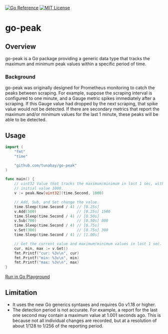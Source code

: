[![Go Reference](https://pkg.go.dev/badge/github.com/tunabay/go-peak.svg)](https://pkg.go.dev/github.com/tunabay/go-peak)
[![MIT License](http://img.shields.io/badge/license-MIT-blue.svg?style=flat)](LICENSE)

# go-peak

## Overview

go-peak is a Go package providing a generic data type that tracks the maximum
and minimum peak values within a specific period of time.

### Background

go-peak was originally designed for Prometheus monitoring to catch the peaks
between scraping. For example, suppose the scraping interval is configured to
one minute, and a Gauge metric spikes immediately after a scraping. If this
Gauge value had dropped by the next scraping, that spike value would not be
detected. If there are secondary metrics that report the maximum and/or minimum
values for the last 1 minute, these peaks will be able to be detected.

## Usage

```go
import (
	"fmt"
	"time"

	"github.com/tunabay/go-peak"
)

func main() {
	// uint32 Value that tracks the maximum/minimum in last 1 sec, with the
	// initial value 1000.
	v := peak.New[uint32](time.Second, 1000)

	// Add, Sub, and Set change the value.
	time.Sleep(time.Second / 4) // [0.25s]
	v.Add(500)                  // [0.25s] 1500
	time.Sleep(time.Second / 4) // [0.50s]
	v.Sub(700)                  // [0.50s] 800
	time.Sleep(time.Second / 4) // [0.75s]
	v.Set(300)                  // [0.75s] 300
	time.Sleep(time.Second / 4) // [1.00s]

	// Get the current value and maximum/minimum values in last 1 sec.
	cur, min, max := v.Get()
	fmt.Printf("cur: %3v\n", cur)
	fmt.Printf("min: %3v\n", min)
	fmt.Printf("max: %3v\n", max)
}
```
[Run in Go Playground](https://go.dev/play/p/MPCpKkrw_UG?v=gotip)

## Limitation

- It uses the new Go generics syntaxes and requires Go v1.18 or higher.
- The detection period is not accurate. For example, a report for the last one
  second may contain a maximum value at 1.001 seconds ago. This is because not
  all individual changes are recorded, but at a resolution of about 1/128 to
  1/256 of the reporting period.
